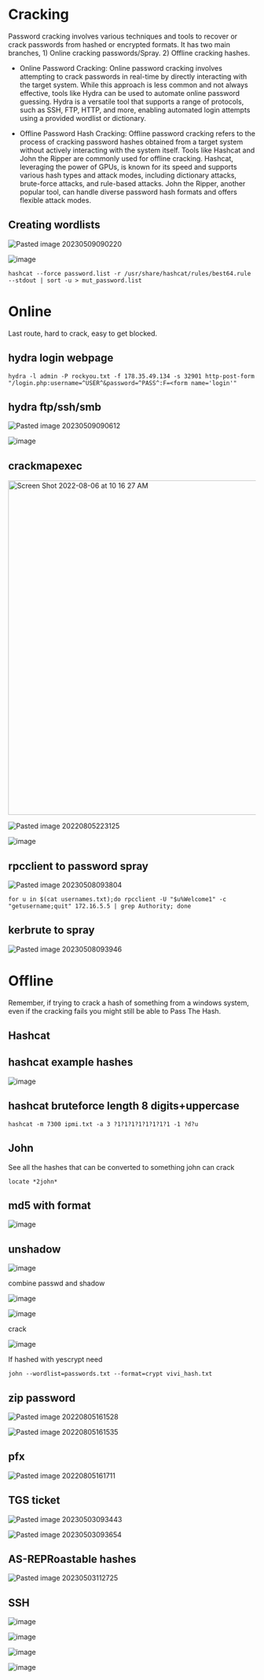 # Cracking
Password cracking involves various techniques and tools to recover or crack passwords from hashed or encrypted formats.
It has two main branches, 1) Online cracking passwords/Spray. 2) Offline cracking hashes.

* Online Password Cracking: Online password cracking involves attempting to crack passwords in real-time by directly interacting with the target system. While this approach is less common and not always effective, tools like Hydra can be used to automate online password guessing. Hydra is a versatile tool that supports a range of protocols, such as SSH, FTP, HTTP, and more, enabling automated login attempts using a provided wordlist or dictionary.

* Offline Password Hash Cracking: Offline password cracking refers to the process of cracking password hashes obtained from a target system without actively interacting with the system itself. Tools like Hashcat and John the Ripper are commonly used for offline cracking. Hashcat, leveraging the power of GPUs, is known for its speed and supports various hash types and attack modes, including dictionary attacks, brute-force attacks, and rule-based attacks. John the Ripper, another popular tool, can handle diverse password hash formats and offers flexible attack modes.

## Creating wordlists
![Pasted image 20230509090220](https://github.com/dbissell6/Shadow_Stone/assets/50979196/54c6eb3e-a0bd-4e30-ae44-2473c2703348)


![image](https://github.com/dbissell6/Shadow_Stone/assets/50979196/e19d3ea8-7a76-4678-83dc-0e8bba6f894f)

```
hashcat --force password.list -r /usr/share/hashcat/rules/best64.rule --stdout | sort -u > mut_password.list
```
# Online
Last route, hard to crack, easy to get blocked.

## hydra login webpage
```
hydra -l admin -P rockyou.txt -f 178.35.49.134 -s 32901 http-post-form "/login.php:username=^USER^&password=^PASS^:F=<form name='login'"
```
## hydra ftp/ssh/smb
![Pasted image 20230509090612](https://github.com/dbissell6/Shadow_Stone/assets/50979196/0be7b78a-b10d-4edf-b1cb-5b28402c216b)

![image](https://github.com/dbissell6/Shadow_Stone/assets/50979196/e9852315-02b7-485d-b2d5-0408b0aa613a)


## crackmapexec

<img width="681" alt="Screen Shot 2022-08-06 at 10 16 27 AM" src="https://github.com/dbissell6/Shadow_Stone/assets/50979196/7ec8a6d2-1cb5-41da-860e-03ccd188f8f0">

![Pasted image 20220805223125](https://github.com/dbissell6/Shadow_Stone/assets/50979196/07107201-2407-44ba-8e22-95d1f5a0f9ca)

![image](https://github.com/dbissell6/Shadow_Stone/assets/50979196/665cab1d-ed45-478b-8caa-9c8ef85f0ba6)


## rpcclient to password spray
![Pasted image 20230508093804](https://github.com/dbissell6/Shadow_Stone/assets/50979196/404d14eb-881b-48d0-8fec-7fc0147330fb)

```
for u in $(cat usernames.txt);do rpcclient -U "$u%Welcome1" -c "getusername;quit" 172.16.5.5 | grep Authority; done
```
## kerbrute to spray

![Pasted image 20230508093946](https://github.com/dbissell6/Shadow_Stone/assets/50979196/37b9f071-4e6e-4e66-953d-bd116c0f04ca)


# Offline
Remember, if trying to crack a hash of something from a windows system, even if the cracking fails you might still be able to Pass The Hash.



## Hashcat

## hashcat example hashes

![image](https://github.com/dbissell6/Shadow_Stone/assets/50979196/41352270-138e-4883-9a67-6c67197c3b95)


## hashcat bruteforce length 8 digits+uppercase

```
hashcat -m 7300 ipmi.txt -a 3 ?1?1?1?1?1?1?1?1 -1 ?d?u
```

## John 
See all the hashes that can be converted to something john can crack
```
locate *2john*
```

## md5 with format

![image](https://github.com/dbissell6/Shadow_Stone/assets/50979196/5958012a-fe55-4325-a4d8-ebd9de77f59b)


## unshadow


![image](https://github.com/dbissell6/Shadow_Stone/assets/50979196/421d991d-7dc5-462d-a0d9-c4a1ccbdd423)

combine passwd and shadow

![image](https://github.com/user-attachments/assets/b01c2d24-ead3-4545-be7f-4c5a66aaa21c)

![image](https://github.com/dbissell6/Shadow_Stone/assets/50979196/9f73ca71-245a-411c-be8a-ff47cce9e9c0)

crack


![image](https://github.com/dbissell6/Shadow_Stone/assets/50979196/62768891-ffc2-4c88-9c88-ad34064af7ea)

If hashed with yescrypt need

```
john --wordlist=passwords.txt --format=crypt vivi_hash.txt
```

## zip password

![Pasted image 20220805161528](https://github.com/dbissell6/Shadow_Stone/assets/50979196/eeed6c7b-2722-4d0c-aa1b-82c38390554a)

![Pasted image 20220805161535](https://github.com/dbissell6/Shadow_Stone/assets/50979196/b48c3d5b-1cdc-41df-9346-302b54ba2d71)

## pfx
![Pasted image 20220805161711](https://github.com/dbissell6/Shadow_Stone/assets/50979196/30eb6a80-1283-430e-a0ad-723acc91a2d4)

## TGS ticket

![Pasted image 20230503093443](https://github.com/dbissell6/Shadow_Stone/assets/50979196/e734a700-997d-4ce9-abe2-a9622c1c6988)

![Pasted image 20230503093654](https://github.com/dbissell6/Shadow_Stone/assets/50979196/6d0336e0-2db4-4de3-bc22-20e7b46e5df2)

## AS-REPRoastable hashes
![Pasted image 20230503112725](https://github.com/dbissell6/Shadow_Stone/assets/50979196/28d33815-bf5f-4b74-841b-7e51389c715a)

## SSH

![image](https://github.com/dbissell6/Shadow_Stone/assets/50979196/83168a86-d864-4a78-a466-d28c524f86a6)

![image](https://github.com/dbissell6/Shadow_Stone/assets/50979196/bee30523-84f3-4241-ac99-7fd431dfff39)

![image](https://github.com/dbissell6/Shadow_Stone/assets/50979196/f4dc63bd-7305-4816-9414-436321ffeac9)

![image](https://github.com/dbissell6/Shadow_Stone/assets/50979196/32d8b87c-c786-4bba-aabc-c6230e4d44a5)


